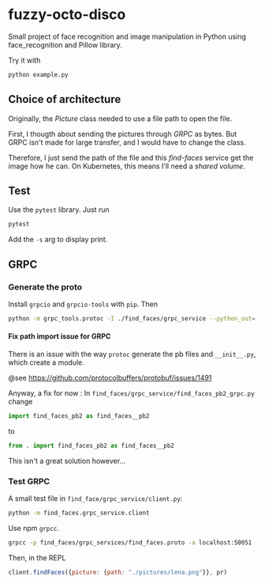 # fuzzy-octo-disco

Small project of face recognition and image manipulation in Python using face_recognition and Pillow library.

Try it with

```bash
python example.py
```

## Choice of architecture

Originally, the *Picture* class needed to use a file path to open the file.

First, I thougth about sending the pictures through *GRPC* as bytes. But GRPC isn't made for large transfer, and I would have to change the class.

Therefore, I just send the path of the file and this *find-faces* service get the image how he can. On Kubernetes, this means I'll need a *shared volume*.

## Test

Use the `pytest` library. Just run

```bash
pytest
```

Add the `-s` arg to display print.

## GRPC

### Generate the proto

Install `grpcio` and `grpcio-tools` with `pip`. Then

```bash
python -m grpc_tools.protoc -I ./find_faces/grpc_service --python_out=./find_faces/grpc_service --grpc_python_out=./find_faces/grpc_service grpc/find-faces.proto
```

#### Fix path import issue for GRPC

There is an issue with the way `protoc` generate the pb files and `__init__.py`, which create a module.

@see <https://github.com/protocolbuffers/protobuf/issues/1491>

Anyway, a fix for now : 
In `find_faces/grpc_service/find_faces_pb2_grpc.py` change

```python
import find_faces_pb2 as find_faces__pb2
```

to

```python
from . import find_faces_pb2 as find_faces__pb2
```

This isn't a great solution however...

### Test GRPC

A small test file in `find_face/grpc_service/client.py`:

```bash
python -m find_faces.grpc_service.client
```

Use npm `grpcc`.

```bash
grpcc -p find_faces/grpc_services/find_faces.proto -a localhost:50051 -i
```

Then, in the REPL

```javascript
client.findFaces({picture: {path: "./pictures/lena.png"}}, pr)
```